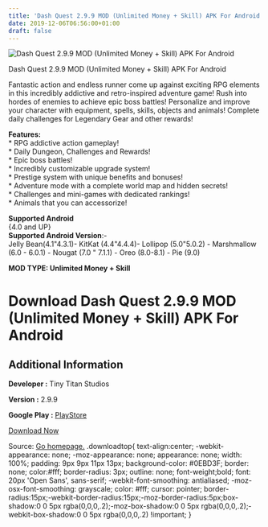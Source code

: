```yaml
---
title: 'Dash Quest 2.9.9 MOD (Unlimited Money + Skill) APK For Android'
date: 2019-12-06T06:56:00+01:00
draft: false
---
```


![Dash Quest 2.9.9 MOD (Unlimited Money + Skill) APK For Android](https://i0.wp.com/apkhome.net/wp-content/uploads/2019/12/Dash-Quest-2.9.9-MOD-Unlimited-Money-Skill.png "Dash Quest 2.9.9 MOD (Unlimited Money + Skill) APK For Android")

  

Dash Quest 2.9.9 MOD (Unlimited Money + Skill) APK For Android

Fantastic action and endless runner come up against exciting RPG elements in this incredibly addictive and retro-inspired adventure game! Rush into hordes of enemies to achieve epic boss battles! Personalize and improve your character with equipment, spells, skills, objects and animals! Complete daily challenges for Legendary Gear and other rewards!

**Features:**  
\* RPG addictive action gameplay!  
\* Daily Dungeon, Challenges and Rewards!  
\* Epic boss battles!  
\* Incredibly customizable upgrade system!  
\* Prestige system with unique benefits and bonuses!  
\* Adventure mode with a complete world map and hidden secrets!  
\* Challenges and mini-games with dedicated rankings!  
\* Animals that you can accessorize!

**Supported Android**  
{4.0 and UP}  
**Supported Android Version**:-  
Jelly Bean(4.1"4.3.1)- KitKat (4.4"4.4.4)- Lollipop (5.0"5.0.2) - Marshmallow (6.0 - 6.0.1) - Nougat (7.0 " 7.1.1) - Oreo (8.0-8.1) - Pie (9.0)

**MOD TYPE: Unlimited Money + Skill**

Download Dash Quest 2.9.9 MOD (Unlimited Money + Skill) APK For Android
=======================================================================

Additional Information
----------------------

**Developer :** Tiny Titan Studios

**Version :** 2.9.9

**Google Play :** [PlayStore](https://play.google.com/store/apps/details?id=com.tinytitanstudios.DashQuest)

  

[Download Now](https://store4app.co/post/dash-quest-2-9-9-mod-unlimited-money-skill-apk-for-android_1575299187)

  
Source: [Go homepage.](https://store4app.co/post/dash-quest-2-9-9-mod-unlimited-money-skill-apk-for-android_1575299187) .downloadtop{ text-align:center; -webkit-appearance: none; -moz-appearance: none; appearance: none; width: 100%; padding: 9px 9px 11px 13px; background-color: #0EBD3F; border: none; color:#fff; border-radius: 3px; outline: none; font-weight;bold; font: 20px 'Open Sans', sans-serif; -webkit-font-smoothing: antialiased; -moz-osx-font-smoothing: grayscale; color: #fff; cursor: pointer; border-radius:15px;-webkit-border-radius:15px;-moz-border-radius:5px;box-shadow:0 0 5px rgba(0,0,0,.2);-moz-box-shadow:0 0 5px rgba(0,0,0,.2);-webkit-box-shadow:0 0 5px rgba(0,0,0,.2) !important; }